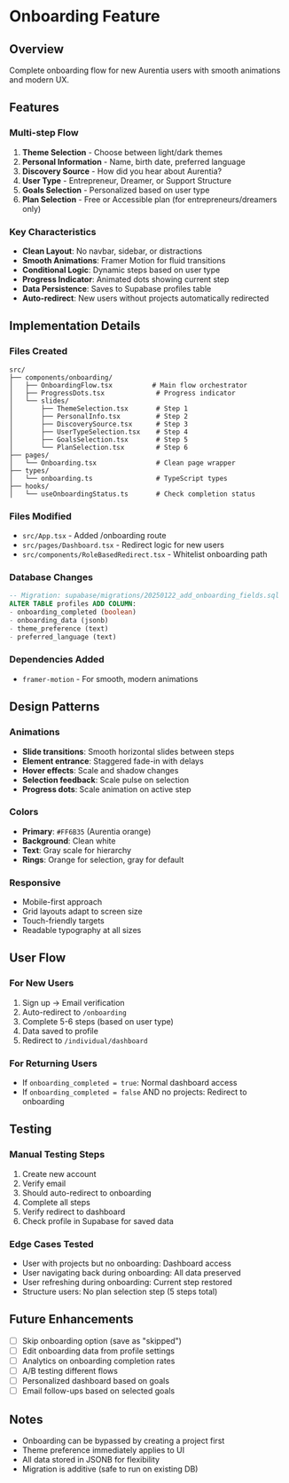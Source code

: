 # Onboarding Feature

## Overview
Complete onboarding flow for new Aurentia users with smooth animations and modern UX.

## Features

### Multi-step Flow
1. **Theme Selection** - Choose between light/dark themes
2. **Personal Information** - Name, birth date, preferred language
3. **Discovery Source** - How did you hear about Aurentia?
4. **User Type** - Entrepreneur, Dreamer, or Support Structure
5. **Goals Selection** - Personalized based on user type
6. **Plan Selection** - Free or Accessible plan (for entrepreneurs/dreamers only)

### Key Characteristics
- **Clean Layout**: No navbar, sidebar, or distractions
- **Smooth Animations**: Framer Motion for fluid transitions
- **Conditional Logic**: Dynamic steps based on user type
- **Progress Indicator**: Animated dots showing current step
- **Data Persistence**: Saves to Supabase profiles table
- **Auto-redirect**: New users without projects automatically redirected

## Implementation Details

### Files Created
```
src/
├── components/onboarding/
│   ├── OnboardingFlow.tsx          # Main flow orchestrator
│   ├── ProgressDots.tsx             # Progress indicator
│   └── slides/
│       ├── ThemeSelection.tsx       # Step 1
│       ├── PersonalInfo.tsx         # Step 2
│       ├── DiscoverySource.tsx      # Step 3
│       ├── UserTypeSelection.tsx    # Step 4
│       ├── GoalsSelection.tsx       # Step 5
│       └── PlanSelection.tsx        # Step 6
├── pages/
│   └── Onboarding.tsx               # Clean page wrapper
├── types/
│   └── onboarding.ts                # TypeScript types
├── hooks/
│   └── useOnboardingStatus.ts       # Check completion status
```

### Files Modified
- `src/App.tsx` - Added /onboarding route
- `src/pages/Dashboard.tsx` - Redirect logic for new users
- `src/components/RoleBasedRedirect.tsx` - Whitelist onboarding path

### Database Changes
```sql
-- Migration: supabase/migrations/20250122_add_onboarding_fields.sql
ALTER TABLE profiles ADD COLUMN:
- onboarding_completed (boolean)
- onboarding_data (jsonb)
- theme_preference (text)
- preferred_language (text)
```

### Dependencies Added
- `framer-motion` - For smooth, modern animations

## Design Patterns

### Animations
- **Slide transitions**: Smooth horizontal slides between steps
- **Element entrance**: Staggered fade-in with delays
- **Hover effects**: Scale and shadow changes
- **Selection feedback**: Scale pulse on selection
- **Progress dots**: Scale animation on active step

### Colors
- **Primary**: `#FF6B35` (Aurentia orange)
- **Background**: Clean white
- **Text**: Gray scale for hierarchy
- **Rings**: Orange for selection, gray for default

### Responsive
- Mobile-first approach
- Grid layouts adapt to screen size
- Touch-friendly targets
- Readable typography at all sizes

## User Flow

### For New Users
1. Sign up → Email verification
2. Auto-redirect to `/onboarding`
3. Complete 5-6 steps (based on user type)
4. Data saved to profile
5. Redirect to `/individual/dashboard`

### For Returning Users
- If `onboarding_completed = true`: Normal dashboard access
- If `onboarding_completed = false` AND no projects: Redirect to onboarding

## Testing

### Manual Testing Steps
1. Create new account
2. Verify email
3. Should auto-redirect to onboarding
4. Complete all steps
5. Verify redirect to dashboard
6. Check profile in Supabase for saved data

### Edge Cases Tested
- User with projects but no onboarding: Dashboard access
- User navigating back during onboarding: All data preserved
- User refreshing during onboarding: Current step restored
- Structure users: No plan selection step (5 steps total)

## Future Enhancements
- [ ] Skip onboarding option (save as "skipped")
- [ ] Edit onboarding data from profile settings
- [ ] Analytics on onboarding completion rates
- [ ] A/B testing different flows
- [ ] Personalized dashboard based on goals
- [ ] Email follow-ups based on selected goals

## Notes
- Onboarding can be bypassed by creating a project first
- Theme preference immediately applies to UI
- All data stored in JSONB for flexibility
- Migration is additive (safe to run on existing DB)
